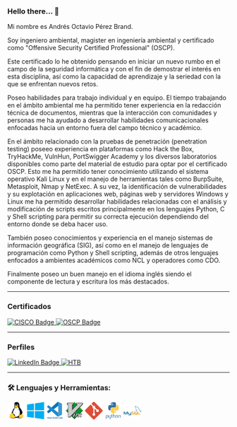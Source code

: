 <!--
[![en](https://img.shields.io/badge/lang-en-yellow)](https://github.com/aoctaviopb/aoctaviopb/blob/main/README.en.md)
-->

### Hello there... 👋

<div>
  <p>
Mi nombre es Andrés Octavio Pérez Brand.

Soy ingeniero ambiental, magister en ingeniería ambiental y certificado como "Offensive Security Certified Professional" (OSCP).
    
Este certificado lo he obtenido pensando en iniciar un nuevo rumbo en el campo de la seguridad informática y con el fin de demostrar el interés en esta disciplina, así como la capacidad de aprendizaje y la seriedad con la que se enfrentan nuevos retos.

Poseo habilidades para trabajo individual y en equipo. El tiempo trabajando en el ámbito ambiental me ha permitido tener experiencia en la redacción técnica de documentos, mientras que la interacción con comunidades y personas me ha ayudado a desarrollar habilidades comunicacionales enfocadas hacia un entorno fuera del campo técnico y académico.

En el ámbito relacionado con la pruebas de penetración (penetration testing) poseeo experiencia en plataformas como Hack the Box, TryHackMe, VulnHun, PortSwigger Academy y los diversos laboratorios disponibles como parte del material de estudio para optar por el certificado OSCP. Esto me ha permitido tener conocimiento utilizando el sistema operativo Kali Linux y en el manejo de herramientas tales como BurpSuite, Metasploit, Nmap y NetExec. A su vez, la identificación de vulnerabilidades y su explotación en aplicaciones web, páginas web y servidores Windows y Linux me ha permitido desarrollar habilidades relacionadas con el análisis y modificación de scripts escritos principalmente en los lenguajes Python, C y Shell scripting para permitir su correcta ejecución dependiendo del entorno donde se deba hacer uso.

También poseo conocimientos y experiencia en el manejo sistemas de información geográfica (SIG), así como en el manejo de lenguajes de programación como Python y Shell scripting, además de otros lenguajes enfocados a ambientes académicos como NCL y operadores como CDO.

Finalmente poseo un buen manejo en el idioma inglés siendo el componente de lectura y escritura los más destacados.
  </p> 
</div>

---
### Certificados

<div id="badges">
  <a href="https://www.credly.com/badges/5a739327-7f25-4015-ade9-119ddb936eae">
    <img src="https://images.credly.com/size/680x680/images/5bdd6a39-3e03-4444-9510-ecff80c9ce79/image.png" title="Network-Basics" alt="CISCO Badge" width="80" height="80"/>
  </a>
  
  <a href="https://www.credential.net/a33b81b0-fd2e-44aa-92a3-1baa008bf21f">
    <img src="https://api.accredible.com/v1/frontend/credential_website_embed_image/badge/110827223" title="OSCP" alt="OSCP Badge" width="80" height="80"/>
  </a>
</div>

---
### Perfiles

<div id="badges">
  <a href="https://www.linkedin.com/in/aoctaviopb/">
    <img src="https://img.shields.io/badge/LinkedIn-blue?style=for-the-badge&logo=linkedin&logoColor=white" title="LinkedIn" alt="LinkedIn Badge"/>
  </a>
  
  <a href="https://app.hackthebox.com/users/1487907">
    <img src="https://www.hackthebox.com/badge/image/1487907" title="HackTheBox" alt="HTB"/>
  </a>
</div>





---
### :hammer_and_wrench: Lenguajes y Herramientas:

<div>
  <img src="https://github.com/aoctaviopb/aoctaviopb/blob/main/assets/linux-original.svg" title="Linux" alt="Linux" width="40" height="40"/>
  <img src="https://github.com/aoctaviopb/aoctaviopb/blob/main/assets/windows-original.svg" title="Windows" alt="Windows" width="40" height="40"/>
  <img src="https://github.com/aoctaviopb/aoctaviopb/blob/main/assets/vscode-original-wordmark.svg" title="VsCode" alt="VsCode" width="40" height="40"/>
  <img src="https://github.com/aoctaviopb/aoctaviopb/blob/main/assets/vim-original.svg" title="Vim" alt="Vim" width="40" height="40"/>
  <img src="https://github.com/aoctaviopb/aoctaviopb/blob/main/assets/git-icon.svg" title="Git" alt="Git" width="40" height="40"/>  
  <img src="https://github.com/aoctaviopb/aoctaviopb/blob/main/assets/python-original-wordmark.svg" title="Python" alt="Python" width="40" height="40"/>
<!--   <img src="https://github.com/aoctaviopb/aoctaviopb/blob/main/assets/c-original.svg" title="C" alt="C" width="40" height="40"/>
  <img src="https://github.com/aoctaviopb/aoctaviopb/blob/main/assets/bash-original.svg" title="bash" alt="bash" width="40" height="40"/>
  <img src="https://github.com/aoctaviopb/aoctaviopb/blob/main/assets/php-original.svg" title="PHP" alt="PHP" width="40" height="40"/> -->
  <img src="https://github.com/aoctaviopb/aoctaviopb/blob/main/assets/mysql-original-wordmark.svg" title="mySQL" alt="mySQL" width="40" height="40"/>

  <!--
  íconos obtenidos de:
  https://github.com/devicons/devicon
  https://devicon.dev/
  -->
  
</div>

  <!--

---
### :fire: My Stats :

<img src="https://github-readme-stats.vercel.app/api?username=aoctaviopb" width="44%" align="right" >
<img src="http://github-readme-streak-stats.herokuapp.com?user=aoctaviopb&mode=weekly" width="48%" >

  -->


<!--
**aoctaviopb/aoctaviopb** is a ✨ _special_ ✨ repository because its `README.md` (this file) appears on your GitHub profile.

Here are some ideas to get you started:

- 🔭 I’m currently working on ...
- 🌱 I’m currently learning ...
- 👯 I’m looking to collaborate on ...
- 🤔 I’m looking for help with ...
- 💬 Ask me about ...
- 📫 How to reach me: ...
- 😄 Pronouns: ...
- ⚡ Fun fact: ...

[![Anurag's GitHub stats](https://github-readme-stats.vercel.app/api?username=aoctaviopb)](https://github.com/anuraghazra/github-readme-stats)

[![GitHub Streak](http://github-readme-streak-stats.herokuapp.com?user=aoctaviopb&mode=weekly)](https://git.io/streak-stats)



-->
